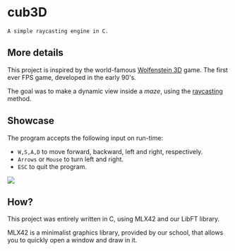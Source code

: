 # cub3D

	A simple raycasting engine in C.

## More details

This project is inspired by the world-famous [Wolfenstein 3D](https://en.wikipedia.org/wiki/Wolfenstein_3D) game. The first ever FPS game, developed in the early 90's.

The goal was to make a dynamic view inside a *maze*, using the [raycasting](https://en.wikipedia.org/wiki/Ray_casting#:~:text=Ray%20casting%20is%20the%20most,scenes%20to%20two%2Ddimensional%20images.) method.

## Showcase

The program accepts the following input on run-time:

* `W,S,A,D` to move forward, backward, left and right, respectively.
* `Arrows` or `Mouse` to turn left and right.
* `ESC` to quit the program.


![](./.showfile/show3.gif)


## How?

This project was entirely written in C, using MLX42 and our LibFT library.

MLX42 is a minimalist graphics library, provided by our school, that allows you to quickly open a window and draw in it.